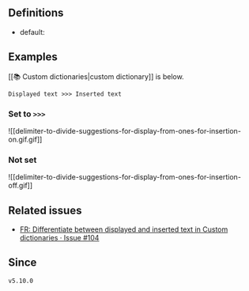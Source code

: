 ## Definitions

- default: 

## Examples

[[📚 Custom dictionaries|custom dictionary]] is below.

```
Displayed text >>> Inserted text
```

### Set to ` >>> `

![[delimiter-to-divide-suggestions-for-display-from-ones-for-insertion-on.gif.gif]]

### Not set

![[delimiter-to-divide-suggestions-for-display-from-ones-for-insertion-off.gif]]

## Related issues

- [FR: Differentiate between displayed and inserted text in Custom dictionaries · Issue \#104](https://github.com/tadashi-aikawa/obsidian-various-complements-plugin/issues/104)

## Since

`v5.10.0`
